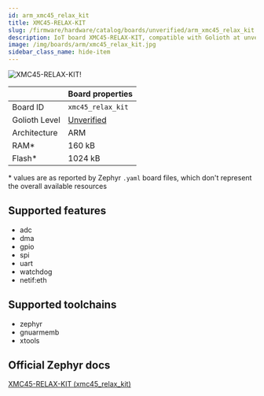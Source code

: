 ```yaml
---
id: arm_xmc45_relax_kit
title: XMC45-RELAX-KIT
slug: /firmware/hardware/catalog/boards/unverified/arm_xmc45_relax_kit
description: IoT board XMC45-RELAX-KIT, compatible with Golioth at unverified level.
image: /img/boards/arm/xmc45_relax_kit.jpg
sidebar_class_name: hide-item
---
```


[//]: # (This is an auto-generated file, do not edit! Changes to it will be lost upon re-generation)

![XMC45-RELAX-KIT!](/img/boards/arm/xmc45_relax_kit.jpg "XMC45-RELAX-KIT")

|                | Board properties     |
| -------------  | -------------------- |
| Board ID       | `xmc45_relax_kit` |
| Golioth Level  | [Unverified](/firmware/hardware#unverified-boards) |
| Architecture   | ARM |
| RAM*           | 160 kB |
| Flash*         | 1024 kB |

\* values are as reported by Zephyr `.yaml` board files, which don't represent the overall available resources



## Supported features

* adc
* dma
* gpio
* spi
* uart
* watchdog
* netif:eth

## Supported toolchains

* zephyr
* gnuarmemb
* xtools

## Official Zephyr docs

[XMC45-RELAX-KIT (xmc45_relax_kit)](https://docs.zephyrproject.org/latest/boards/arm/xmc45_relax_kit/doc/index.html)
